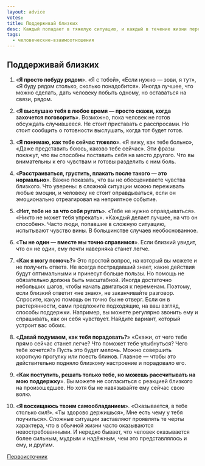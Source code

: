 ```yaml
---
layout: advice
votes:
title: Поддерживай близких
desc: Каждый попадает в тяжелую ситуацию, и каждый в течение жизни переживает трагедии. И тем, кто рядом, бывает трудно легко подобрать слова, которые могли бы хоть как-то помочь. Вот десять фраз, с которых можно начать.
tags:
  - человеческие-взаимоотношения
---
```


## Поддерживай близких

1. «**Я просто побуду рядом**». «Я с тобой», «Если нужно — зови, я тут», «Я буду рядом столько, сколько понадобится». Иногда лучшее, что можно сделать, дать человеку побыть одному, но оставаться на связи, рядом. 

2. «**Я выслушаю тебя в любое время — просто скажи, когда захочется поговорить**». Возможно, пока человек не готов обсуждать случившееся. Не стоит приставать с расспросами. Но стоит сообщить о готовности выслушать, когда тот будет готов.

3. «**Я понимаю, как тебе сейчас тяжело**». «Я вижу, как тебе больно», «Даже представить боюсь, каково тебе сейчас». Эти фразы покажут, что вы способны поставить себя на место другого. Что вы внимательны к его чувствам и готовы разделить с ним боль. 

4. «**Расстраиваться, грустить, плакать после такого — это нормально**». Важно показать, что вы не обесцениваете чувства близкого. Что уверены: в сложной ситуации можно переживать любые эмоции, и человеку не стоит оправдываться, если он эмоционально отреагировал на неприятное событие. 

5. «**Нет, тебе не за что себя ругать**». «Тебе не нужно оправдываться». «Никто не может тебя упрекать». «Каждый делает лучшее, на что он способен». Часто люди, попавшие в сложную ситуацию, испытывают чувство вины. В большинстве случаев необоснованное.

6. «**Ты не один — вместе мы точно справимся**». Если близкий увидит, что он не один, ему почти наверняка станет легче. 

7. «**Как я могу помочь?**» Это простой вопрос, на который вы можете и не получить ответа. Не всегда пострадавший знает, какие действия будут оптимальными и принесут больше пользы. Но помощь не обязательно должна быть масштабной. Иногда достаточно небольших шагов, чтобы начать двигаться к переменам. Поэтому, если близкий ответит «не знаю», не заканчивайте разговор. Спросите, какую помощь он точно бы не отверг. Если он в растерянности, сами предложите подходящие, на ваш взгляд, способы поддержки. Например, вы можете регулярно звонить ему и спрашивать, как он себя чувствует. Найдите вариант, который устроит вас обоих. 

8. «**Давай подумаем, как тебя порадовать?**» «Скажи, от чего тебе прямо сейчас станет легче? Что поможет тебе улыбнуться? Чего тебе хочется?» Пусть это будет мелочь. Можно совершить короткую прогулку или поесть блинов. Главное — чтобы это действительно подняло близкому настроение и порадовало его.

9. «**Как поступить, решать только тебе, но можешь рассчитывать на мою поддержку**». Вы можете не согласиться с реакцией близкого на произошедшее. Но хотя бы не навязывайте ему сейчас свою волю.

10. «**Я восхищаюсь твоим самообладанием**». «Оказывается, в тебе столько сил!». «Ты здорово держишься», Мне есть чему у тебя поучиться». Сложные ситуации заставляют проявлять те черты характера, что в обычной жизни часто оказываются невостребованными. И нередко бывает, что человек оказывается более сильным, мудрым и надёжным, чем это представлялось и ему, и другим.

[Первоисточник](https://lifehacker.ru/slova-podderzhki/)

